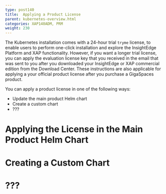 ```yaml
---
type: post140
title:  Applying a Product License
parent: kubernetes-overview.html
categories: XAP140ADM, PRM
weight: 230
---
```



The Kubernetes installation comes with a 24-hour trial `tryme` license, to enable users to perform one-click installation and explore the InsightEdge Platform and XAP functionality. However, if you want a longer trial license, you can apply the evaluation license key that you received in the email that was sent to you after you downloaded your InsightEdge or XAP commercial edition from the Download Center. These instructions are also applicable for applying a your official product license after you purchase a GigaSpaces product.

You can apply a product license in one of the following ways:

- Update the main product Helm chart
- Create a custom chart
- ???

# Applying the License in the Main Product Helm Chart




# Creating a Custom Chart



# ???

 

